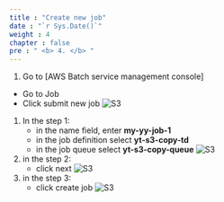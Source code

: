 ```yaml
---
title : "Create new job"
date : "`r Sys.Date()`"
weight : 4
chapter : false
pre : " <b> 4. </b> "
---
```



1.  Go to [AWS Batch service management console]
   + Go to Job
   + Click submit new job
![S3](/images/4.s3/CreateJob.png)
1. In the step 1:
   + in the name field, enter **my-yy-job-1**
   + in the job definition select **yt-s3-copy-td**
   + in the job queue select **yt-s3-copy-queue**
![S3](/images/4.s3/GeneralconfigurationJob.png)
2. in the step 2:
   + click next
![S3](/images/4.s3/Step2Job.png)
3. in the step 3:
   + click create job
![S3](/images/4.s3/Step3Job.png)